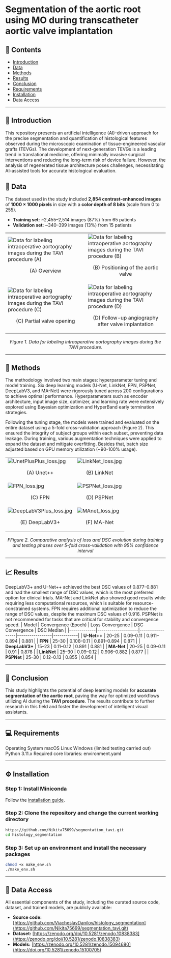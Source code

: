 # Segmentation of the aortic root using MO during transcatheter aortic valve implantation

## 📖 Contents
- [Introduction](#-introduction)  
- [Data](#-data)  
- [Methods](#-methods)  
- [Results](#-results)  
- [Conclusion](#-conclusion)  
- [Requirements](#-requirements)  
- [Installation](#-installation)  
- [Data Access](#-data-access)  

---

## 🎯 Introduction
This repository presents an artificial intelligence (AI)-driven approach for the precise segmentation and quantification of histological features observed during the microscopic examination of tissue-engineered vascular grafts (TEVGs). The development of next-generation TEVGs is a leading trend in translational medicine, offering minimally invasive surgical interventions and reducing the long-term risk of device failure. However, the analysis of regenerated tissue architecture poses challenges, necessitating AI-assisted tools for accurate histological evaluation.

## 📁 Data
The dataset used in the study included **2,854 contrast-enhanced images** of **1000 × 1000 pixels** in size with a **color depth of 8 bits** (scale from 0 to 255).  

- **Training set**: ~2,455–2,514 images (87%) from 65 patients  
- **Validation set**: ~340–399 images (13%) from 15 patients

<table align="center">
  <tr>
    <td>
      <img src=".assets/org_image_1.jpg" alt="Data for labeling intraoperative aortography images during the TAVI procedure (A)">
      <p align="center">(A) Overview</p>
    </td>
    <td>
      <img src=".assets/org_image_2.jpg" alt="Data for labeling intraoperative aortography images during the TAVI procedure (B)">
      <p align="center">(B) Positioning of the aortic valve</p>
    </td>
  </tr>
  <tr>
    <td>
      <img src=".assets/org_image_3.jpg" alt="Data for labeling intraoperative aortography images during the TAVI procedure (C)">
      <p align="center">(C) Partial valve opening</p>
    </td>
    <td>
      <img src=".assets/org_image_4.jpg" alt="Data for labeling intraoperative aortography images during the TAVI procedure (D)">
      <p align="center">(D) Follow-up angiography after valve implantation</p>
    </td>
  </tr>
</table>

<p align="center">
  <em>Figure 1. Data for labeling intraoperative aortography images during the TAVI procedure.</em>
</p>

---

## 🔬 Methods
The methodology involved two main stages: hyperparameter tuning and model training. Six deep learning models (U-Net, LinkNet, FPN, PSPNet, DeepLabV3, and MA-Net) were rigorously tuned across 200 configurations to achieve optimal performance. Hyperparameters such as encoder architecture, input image size, optimizer, and learning rate were extensively explored using Bayesian optimization and HyperBand early termination strategies.

Following the tuning stage, the models were trained and evaluated on the entire dataset using a 5-fold cross-validation approach (Figure 2). This ensured the integrity of subject groups within each subset, preventing data leakage. During training, various augmentation techniques were applied to expand the dataset and mitigate overfitting. Besides that, batch size adjusted based on GPU memory utilization (~90-100% usage).

<table align="center">
  <tr>
    <td>
      <img src=".assets/UnetPlusPlus_loss.jpg" alt="UnetPlusPlus_loss.jpg">
      <p align="center">(A) Unet++</p>
    </td>
    <td>
      <img src=".assets/LinkNet_loss.jpg" alt="LinkNet_loss.jpg">
      <p align="center">(B) LinkNet</p>
    </td>
  </tr>
  <tr>
    <td>
      <img src=".assets/FPN_loss.jpg" alt="FPN_loss.jpg">
      <p align="center">(C) FPN</p>
    </td>
    <td>
      <img src=".assets/PSPNet_loss.jpg" alt="PSPNet_loss.jpg">
      <p align="center">(D) PSPNet</p>
    </td>
  </tr>
  <tr>
    <td>
      <img src=".assets/DeepLabV3Plus_loss.jpg" alt="DeepLabV3Plus_loss.jpg">
      <p align="center">(E) DeepLabV3+</p>
    </td>
    <td>
      <img src=".assets/MAnet_loss.jpg" alt="MAnet_loss.jpg">
      <p align="center">(F) MA-Net</p>
    </td>
  </tr>
</table>

<p align="center">
  <em>FFigure 2. Comparative analysis of loss and DSC evolution during training and testing phases over 5-fold cross-validation with 95% confidence interval</em>
</p>

---

## 📈 Results
DeepLabV3+ and U-Net++ achieved the best DSC values ​​of 0.877–0.881 and had the smallest range of DSC values, which is the most preferred option for clinical trials.
MA-Net and LinkNet also showed good results while requiring less computational resources, which is suitable for resource-constrained systems.
FPN requires additional optimization to reduce the range of DSC values, despite the maximum DSC values ​​of 0.916.
PSPNet is not recommended for tasks that are critical for stability and convergence speed.
| Model        | Convergence (Epoch) | Loss Convergence | DSC Convergence  | DSC Median |
|-------------|--------------------|-----------------|-----------------|------------|
| **U-Net++**    | 20–25              | 0.09–0.11       | 0.911–0.894      | 0.881      |
| **FPN**       | 25–30              | 0.106–0.11      | 0.891–0.894      | 0.871      |
| **DeepLabV3+** | 15–23              | 0.11–0.12       | 0.891            | 0.881      |
| **MA-Net**     | 20–25              | 0.09–0.11       | 0.91             | 0.878      |
| **LinkNet**    | 25–30              | 0.09–0.12       | 0.906–0.882      | 0.877      |
| **PSPNet**     | 25–30              | 0.12–0.13       | 0.855            | 0.854      |

---

## 🏁 Conclusion  
This study highlights the potential of deep learning models for **accurate segmentation of the aortic root**, paving the way for optimized workflows utilizing AI during the **TAVI procedure**. The results contribute to further research in this field and foster the development of intelligent visual assistants.  

---

## 💻 Requirements
Operating System
 macOS
 Linux
 Windows (limited testing carried out)
Python 3.11.x
Required core libraries: environment.yaml

---

## ⚙ Installation
### Step 1: Install Miniconda  
Follow the [installation guide](https://docs.conda.io/projects/miniconda/en/latest/index.html#quick-command-line-install).  

### Step 2: Clone the repository and change the current working directory
``` bash
https://github.com/Nikita75699/segmentation_tavi.git
cd histology_segmentation
```
### Step 3: Set up an environment and install the necessary packages
``` bash
chmod +x make_env.sh
./make_env.sh
```
---

## 🔐 Data Access
All essential components of the study, including the curated source code, dataset, and trained models, are publicly available:

- **Source code:** [https://github.com/ViacheslavDanilov/histology_segmentation](https://github.com/Nikita75699/segmentation_tavi.git)
- **Dataset:** [https://zenodo.org/doi/10.5281/zenodo.10838383](https://zenodo.org/doi/10.5281/zenodo.10838383)
- **Models:** [https://zenodo.org/10.5281/zenodo.15094680](https://doi.org/10.5281/zenodo.15100705)
